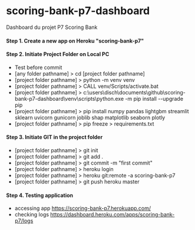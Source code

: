 # scoring-bank-p7-dashboard
Dashboard du projet P7 Scoring Bank

#### Step 1. Create a new app on Heroku "scoring-bank-p7"

#### Step 2. Initiate Project Folder on Local PC
* Test before commit
* [any folder pathname] > cd [project folder pathname]
* [project folder pathname] > python -m venv venv
* [project folder pathname] > CALL venv/Scripts/activate.bat
* [project folder pathname] > c:\users\disch\documents\github\scoring-bank-p7-dashboard\venv\scripts\python.exe -m pip install --upgrade pip
* [project folder pathname] > pip install numpy pandas lightgbm streamlit sklearn uvicorn gunicorn joblib shap matplotlib seaborn plotly
* [project folder pathname] > pip freeze > requirements.txt

#### Step 3. Initiate GIT in the project folder
* [project folder pathname] > git init
* [project folder pathname] > git add .
* [project folder pathname] > git commit -m "first commit"
* [project folder pathname] > heroku login
* [project folder pathname] > heroku git:remote -a scoring-bank-p7
* [project folder pathname] > git push heroku master

#### Step 4. Testing application
* accessing app https://scoring-bank-p7.herokuapp.com/
* checking logs https://dashboard.heroku.com/apps/scoring-bank-p7/logs